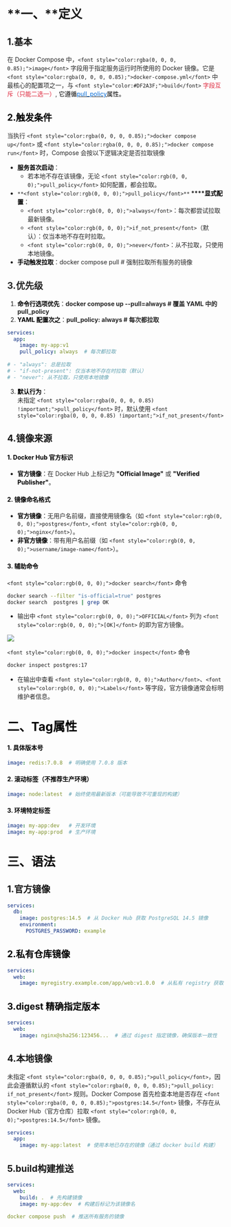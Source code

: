 # **<font style="color:rgb(0, 0, 0) !important;">一、</font>**定义
## 1.基本
<font style="color:rgba(0, 0, 0, 0.85);">在 Docker Compose 中，</font>`<font style="color:rgba(0, 0, 0, 0.85);">image</font>`<font style="color:rgba(0, 0, 0, 0.85);"> 字段用于指定服务运行时所使用的 Docker 镜像。它是 </font>`<font style="color:rgba(0, 0, 0, 0.85);">docker-compose.yml</font>`<font style="color:rgba(0, 0, 0, 0.85);"> 中最核心的配置项之一，与 </font>`<font style="color:#DF2A3F;">build</font>`<font style="color:#DF2A3F;"> 字段互斥（只能二选一）</font><font style="color:rgba(0, 0, 0, 0.85);">, </font><font style="color:rgb(0, 0, 0);">它遵循</font>[<font style="color:rgb(8, 109, 215);">pull_policy</font>](https://docs.docker.com/reference/compose-file/services/#pull_policy)<font style="color:rgb(0, 0, 0);">属性。</font>

## <font style="color:rgb(0, 0, 0);">2.</font><font style="color:rgb(0, 0, 0) !important;">触发条件</font>
<font style="color:rgba(0, 0, 0, 0.85);">当执行 </font>`<font style="color:rgba(0, 0, 0, 0.85);">docker compose up</font>`<font style="color:rgba(0, 0, 0, 0.85);"> 或 </font>`<font style="color:rgba(0, 0, 0, 0.85);">docker compose run</font>`<font style="color:rgba(0, 0, 0, 0.85);"> 时，Compose 会按以下逻辑决定是否拉取镜像</font>

+ **<font style="color:rgb(0, 0, 0) !important;">服务首次启动</font>**<font style="color:rgba(0, 0, 0, 0.85) !important;">：</font>
    - <font style="color:rgba(0, 0, 0, 0.85) !important;">若本地不存在该镜像，无论</font><font style="color:rgba(0, 0, 0, 0.85) !important;"> </font>`<font style="color:rgb(0, 0, 0);">pull_policy</font>`<font style="color:rgba(0, 0, 0, 0.85) !important;"> </font><font style="color:rgba(0, 0, 0, 0.85) !important;">如何配置，都会拉取。</font>
+ `**<font style="color:rgb(0, 0, 0);">pull_policy</font>**`**<font style="color:rgb(0, 0, 0) !important;"> </font>****<font style="color:rgb(0, 0, 0) !important;">显式配置</font>**<font style="color:rgba(0, 0, 0, 0.85) !important;">：</font>
    - `<font style="color:rgb(0, 0, 0);">always</font>`<font style="color:rgba(0, 0, 0, 0.85) !important;">：每次都尝试拉取最新镜像。</font>
    - `<font style="color:rgb(0, 0, 0);">if_not_present</font>`<font style="color:rgba(0, 0, 0, 0.85) !important;">（默认）：仅当本地不存在时拉取。</font>
    - `<font style="color:rgb(0, 0, 0);">never</font>`<font style="color:rgba(0, 0, 0, 0.85) !important;">：从不拉取，只使用本地镜像。</font>
+ **<font style="color:rgb(0, 0, 0) !important;">手动触发拉取</font>**<font style="color:rgba(0, 0, 0, 0.85) !important;">：docker compose pull  # 强制拉取所有服务的镜像</font>

## <font style="color:rgba(0, 0, 0, 0.85) !important;">3.优先级</font>
1. **<font style="color:rgb(0, 0, 0) !important;">命令行选项优先</font>**<font style="color:rgba(0, 0, 0, 0.85) !important;">：</font>**<font style="color:rgba(0, 0, 0, 0.85);">docker compose up --pull=always  # 覆盖 YAML 中的 pull_policy</font>**
2. **<font style="color:rgb(0, 0, 0) !important;">YAML 配置次之</font>**<font style="color:rgba(0, 0, 0, 0.85) !important;">：</font>**<font style="color:rgba(0, 0, 0, 0.85);">pull_policy: always  # 每次都拉取 </font>**

```yaml
services:
  app:
    image: my-app:v1
    pull_policy: always  # 每次都拉取
    
# - "always": 总是拉取
# - "if-not-present": 仅当本地不存在时拉取（默认）
# - "never": 从不拉取，只使用本地镜像
```

3. **<font style="color:rgb(0, 0, 0) !important;">默认行为</font>**<font style="color:rgba(0, 0, 0, 0.85) !important;">：  
</font><font style="color:rgba(0, 0, 0, 0.85) !important;">未指定 </font>`<font style="color:rgba(0, 0, 0, 0.85) !important;">pull_policy</font>`<font style="color:rgba(0, 0, 0, 0.85) !important;"> 时，默认使用 </font>`<font style="color:rgba(0, 0, 0, 0.85) !important;">if_not_present</font>`<font style="color:rgba(0, 0, 0, 0.85);"></font>

## 4.镜像来源
#### <font style="color:rgb(0, 0, 0);">1.</font><font style="color:rgb(0, 0, 0);"> </font>**<font style="color:rgb(0, 0, 0) !important;">Docker Hub 官方标识</font>**
+ **<font style="color:rgb(0, 0, 0) !important;">官方镜像</font>**<font style="color:rgba(0, 0, 0, 0.85) !important;">：在 Docker Hub 上标记为 </font>**<font style="color:rgb(0, 0, 0) !important;">"Official Image"</font>**<font style="color:rgba(0, 0, 0, 0.85) !important;"> 或 </font>**<font style="color:rgb(0, 0, 0) !important;">"Verified Publisher"</font>**<font style="color:rgba(0, 0, 0, 0.85) !important;">。</font>

#### <font style="color:rgb(0, 0, 0);">2.</font><font style="color:rgb(0, 0, 0);"> </font>**<font style="color:rgb(0, 0, 0) !important;">镜像命名格式</font>**
+ **<font style="color:rgb(0, 0, 0) !important;">官方镜像</font>**<font style="color:rgba(0, 0, 0, 0.85) !important;">：无用户名前缀，直接使用镜像名（如</font><font style="color:rgba(0, 0, 0, 0.85) !important;"> </font>`<font style="color:rgb(0, 0, 0);">postgres</font>`<font style="color:rgba(0, 0, 0, 0.85) !important;">,</font><font style="color:rgba(0, 0, 0, 0.85) !important;"> </font>`<font style="color:rgb(0, 0, 0);">nginx</font>`<font style="color:rgba(0, 0, 0, 0.85) !important;">）。</font>
+ **<font style="color:rgb(0, 0, 0) !important;">非官方镜像</font>**<font style="color:rgba(0, 0, 0, 0.85) !important;">：带有用户名前缀（如 </font>`<font style="color:rgb(0, 0, 0);">username/image-name</font>`<font style="color:rgba(0, 0, 0, 0.85) !important;">）。</font>

#### <font style="color:rgb(0, 0, 0);">3. </font>**<font style="color:rgb(0, 0, 0) !important;">辅助命令</font>**
<font style="color:rgb(0, 0, 0);"></font>`<font style="color:rgb(0, 0, 0);">docker search</font>`<font style="color:rgb(0, 0, 0) !important;"> 命令</font>

```bash
docker search --filter "is-official=true" postgres
docker search  postgres | grep OK
```

+ <font style="color:rgba(0, 0, 0, 0.85) !important;">输出中</font><font style="color:rgba(0, 0, 0, 0.85) !important;"> </font>`<font style="color:rgb(0, 0, 0);">OFFICIAL</font>`<font style="color:rgba(0, 0, 0, 0.85) !important;"> </font><font style="color:rgba(0, 0, 0, 0.85) !important;">列为</font><font style="color:rgba(0, 0, 0, 0.85) !important;"> </font>`<font style="color:rgb(0, 0, 0);">[OK]</font>`<font style="color:rgba(0, 0, 0, 0.85) !important;"> </font><font style="color:rgba(0, 0, 0, 0.85) !important;">的即为官方镜像。</font>

![](https://cdn.nlark.com/yuque/0/2025/png/12769034/1751005328103-c3cfcb82-ae24-4ea8-a913-7636a5a718ab.png)

<font style="color:rgb(0, 0, 0);"></font>`<font style="color:rgb(0, 0, 0);">docker inspect</font>`<font style="color:rgb(0, 0, 0) !important;"> 命令</font>

```bash
docker inspect postgres:17
```

+ <font style="color:rgba(0, 0, 0, 0.85) !important;">在输出中查看 </font>`<font style="color:rgb(0, 0, 0);">Author</font>`<font style="color:rgba(0, 0, 0, 0.85) !important;">、</font>`<font style="color:rgb(0, 0, 0);">Labels</font>`<font style="color:rgba(0, 0, 0, 0.85) !important;"> 等字段，官方镜像通常会标明维护者信息。</font>

# <font style="color:rgb(0, 0, 0) !important;">二、Tag属性</font>
#### <font style="color:rgb(0, 0, 0);">1. 具体版本号</font>
```yaml
image: redis:7.0.8  # 明确使用 7.0.8 版本
```

#### <font style="color:rgb(0, 0, 0);">2. 滚动标签（不推荐生产环境）</font>
```yaml
image: node:latest  # 始终使用最新版本（可能导致不可重现的构建）
```

#### <font style="color:rgb(0, 0, 0);">3. 环境特定标签</font>
```yaml
image: my-app:dev   # 开发环境
image: my-app:prod  # 生产环境
```

# <font style="color:rgb(0, 0, 0) !important;">三、语法</font>
## 1.官方镜像
```yaml
services:
  db:
    image: postgres:14.5  # 从 Docker Hub 获取 PostgreSQL 14.5 镜像
    environment:
      POSTGRES_PASSWORD: example
```

## <font style="color:rgb(0, 0, 0) !important;">2.私有仓库镜像</font>
```yaml
services:
  web:
    image: myregistry.example.com/app/web:v1.0.0  # 从私有 registry 获取镜像
```

## <font style="color:rgb(0, 0, 0) !important;">3.digest 精确指定版本</font>
```yaml
services:
  web:
    image: nginx@sha256:123456...  # 通过 digest 指定镜像，确保版本一致性
```

## 4.本地镜像
<font style="color:rgba(0, 0, 0, 0.85);">未指定 </font>`<font style="color:rgba(0, 0, 0, 0.85);">pull_policy</font>`<font style="color:rgba(0, 0, 0, 0.85);">，因此会遵循默认的 </font>`<font style="color:rgba(0, 0, 0, 0.85);">pull_policy: if_not_present</font>`<font style="color:rgba(0, 0, 0, 0.85);"> 规则。Docker Compose 首先检查本地是否存在 </font>`<font style="color:rgba(0, 0, 0, 0.85);">postgres:14.5</font>`<font style="color:rgba(0, 0, 0, 0.85);"> 镜像，不存在从 Docker Hub（官方仓库）拉取 </font>`<font style="color:rgb(0, 0, 0);">postgres:14.5</font>`<font style="color:rgba(0, 0, 0, 0.85);"> 镜像。</font>

```yaml
services:
  app:
    image: my-app:latest  # 使用本地已存在的镜像（通过 docker build 构建）
```

## 5.build构建推送
```yaml
services:
  web:
    build: .  # 先构建镜像
    image: my-app:dev  # 构建后标记为该镜像名
    
docker compose push  # 推送所有服务的镜像    
```

